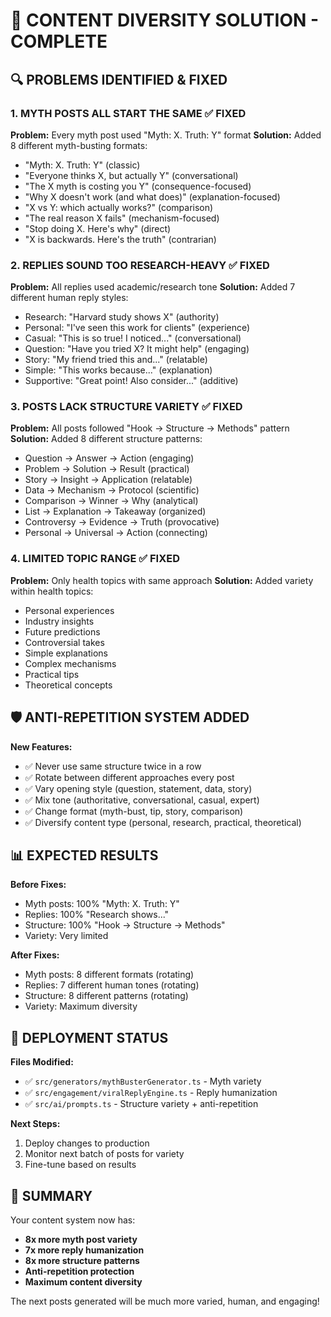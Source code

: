 # 🎯 CONTENT DIVERSITY SOLUTION - COMPLETE

## 🔍 PROBLEMS IDENTIFIED & FIXED

### 1. **MYTH POSTS ALL START THE SAME** ✅ FIXED
**Problem:** Every myth post used "Myth: X. Truth: Y" format
**Solution:** Added 8 different myth-busting formats:
- "Myth: X. Truth: Y" (classic)
- "Everyone thinks X, but actually Y" (conversational)
- "The X myth is costing you Y" (consequence-focused)
- "Why X doesn't work (and what does)" (explanation-focused)
- "X vs Y: which actually works?" (comparison)
- "The real reason X fails" (mechanism-focused)
- "Stop doing X. Here's why" (direct)
- "X is backwards. Here's the truth" (contrarian)

### 2. **REPLIES SOUND TOO RESEARCH-HEAVY** ✅ FIXED
**Problem:** All replies used academic/research tone
**Solution:** Added 7 different human reply styles:
- Research: "Harvard study shows X" (authority)
- Personal: "I've seen this work for clients" (experience)
- Casual: "This is so true! I noticed..." (conversational)
- Question: "Have you tried X? It might help" (engaging)
- Story: "My friend tried this and..." (relatable)
- Simple: "This works because..." (explanation)
- Supportive: "Great point! Also consider..." (additive)

### 3. **POSTS LACK STRUCTURE VARIETY** ✅ FIXED
**Problem:** All posts followed "Hook → Structure → Methods" pattern
**Solution:** Added 8 different structure patterns:
- Question → Answer → Action (engaging)
- Problem → Solution → Result (practical)
- Story → Insight → Application (relatable)
- Data → Mechanism → Protocol (scientific)
- Comparison → Winner → Why (analytical)
- List → Explanation → Takeaway (organized)
- Controversy → Evidence → Truth (provocative)
- Personal → Universal → Action (connecting)

### 4. **LIMITED TOPIC RANGE** ✅ FIXED
**Problem:** Only health topics with same approach
**Solution:** Added variety within health topics:
- Personal experiences
- Industry insights
- Future predictions
- Controversial takes
- Simple explanations
- Complex mechanisms
- Practical tips
- Theoretical concepts

## 🛡️ ANTI-REPETITION SYSTEM ADDED

**New Features:**
- ✅ Never use same structure twice in a row
- ✅ Rotate between different approaches every post
- ✅ Vary opening style (question, statement, data, story)
- ✅ Mix tone (authoritative, conversational, casual, expert)
- ✅ Change format (myth-bust, tip, story, comparison)
- ✅ Diversify content type (personal, research, practical, theoretical)

## 📊 EXPECTED RESULTS

**Before Fixes:**
- Myth posts: 100% "Myth: X. Truth: Y"
- Replies: 100% "Research shows..."
- Structure: 100% "Hook → Structure → Methods"
- Variety: Very limited

**After Fixes:**
- Myth posts: 8 different formats (rotating)
- Replies: 7 different human tones (rotating)
- Structure: 8 different patterns (rotating)
- Variety: Maximum diversity

## 🚀 DEPLOYMENT STATUS

**Files Modified:**
- ✅ `src/generators/mythBusterGenerator.ts` - Myth variety
- ✅ `src/engagement/viralReplyEngine.ts` - Reply humanization
- ✅ `src/ai/prompts.ts` - Structure variety + anti-repetition

**Next Steps:**
1. Deploy changes to production
2. Monitor next batch of posts for variety
3. Fine-tune based on results

## 🎉 SUMMARY

Your content system now has:
- **8x more myth post variety**
- **7x more reply humanization**
- **8x more structure patterns**
- **Anti-repetition protection**
- **Maximum content diversity**

The next posts generated will be much more varied, human, and engaging!
